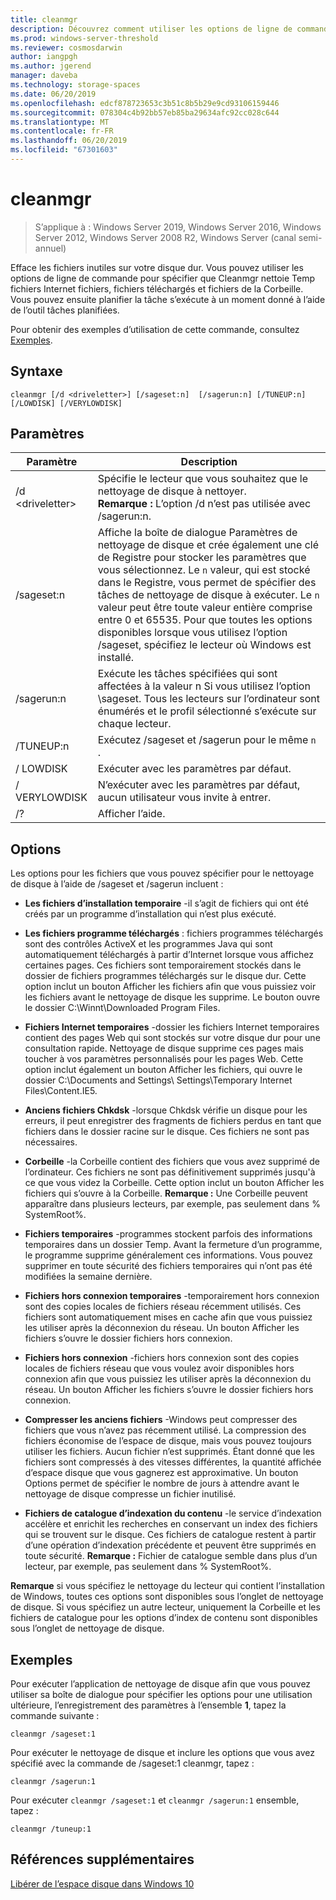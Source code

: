 ```yaml
---
title: cleanmgr
description: Découvrez comment utiliser les options de ligne de commande pour configurer l’outil de nettoyage de disque (Cleanmgr.exe) pour nettoyer automatiquement les certains fichiers.
ms.prod: windows-server-threshold
ms.reviewer: cosmosdarwin
author: iangpgh
ms.author: jgerend
manager: daveba
ms.technology: storage-spaces
ms.date: 06/20/2019
ms.openlocfilehash: edcf878723653c3b51c8b5b29e9cd93106159446
ms.sourcegitcommit: 078304c4b92bb57eb85ba29634afc92cc028c644
ms.translationtype: MT
ms.contentlocale: fr-FR
ms.lasthandoff: 06/20/2019
ms.locfileid: "67301603"
---
```

# <a name="cleanmgr"></a>cleanmgr

> S’applique à : Windows Server 2019, Windows Server 2016, Windows Server 2012, Windows Server 2008 R2, Windows Server (canal semi-annuel)

Efface les fichiers inutiles sur votre disque dur. Vous pouvez utiliser les options de ligne de commande pour spécifier que Cleanmgr nettoie Temp fichiers Internet fichiers, fichiers téléchargés et fichiers de la Corbeille. Vous pouvez ensuite planifier la tâche s’exécute à un moment donné à l’aide de l’outil tâches planifiées.

Pour obtenir des exemples d’utilisation de cette commande, consultez [Exemples](#examples).

## <a name="syntax"></a>Syntaxe

```
cleanmgr [/d <driveletter>] [/sageset:n]  [/sagerun:n] [/TUNEUP:n] [/LOWDISK] [/VERYLOWDISK]
```

## <a name="parameters"></a>Paramètres

|      Paramètre      |    Description     |
| ------------------- | ------------------ |
|  /d \<driveletter>          | Spécifie le lecteur que vous souhaitez que le nettoyage de disque à nettoyer.<br>**Remarque :** L’option /d n’est pas utilisée avec /sagerun:n. |
| /sageset:n | Affiche la boîte de dialogue Paramètres de nettoyage de disque et crée également une clé de Registre pour stocker les paramètres que vous sélectionnez. Le `n` valeur, qui est stocké dans le Registre, vous permet de spécifier des tâches de nettoyage de disque à exécuter. Le `n` valeur peut être toute valeur entière comprise entre 0 et 65535. Pour que toutes les options disponibles lorsque vous utilisez l’option /sageset, spécifiez le lecteur où Windows est installé.  |
|  /sagerun:n  |  Exécute les tâches spécifiées qui sont affectées à la valeur n Si vous utilisez l’option \sageset. Tous les lecteurs sur l’ordinateur sont énumérés et le profil sélectionné s’exécute sur chaque lecteur.           |
| /TUNEUP:n    | Exécutez /sageset et /sagerun pour le même `n` . |
| / LOWDISK     | Exécuter avec les paramètres par défaut. |
| / VERYLOWDISK | N’exécuter avec les paramètres par défaut, aucun utilisateur vous invite à entrer. |
| /?           | Afficher l’aide. |

## <a name="options"></a>Options

Les options pour les fichiers que vous pouvez spécifier pour le nettoyage de disque à l’aide de /sageset et /sagerun incluent :

- **Les fichiers d’installation temporaire** -il s’agit de fichiers qui ont été créés par un programme d’installation qui n’est plus exécuté.

- **Les fichiers programme téléchargés** : fichiers programmes téléchargés sont des contrôles ActiveX et les programmes Java qui sont automatiquement téléchargés à partir d’Internet lorsque vous affichez certaines pages. Ces fichiers sont temporairement stockés dans le dossier de fichiers programmes téléchargés sur le disque dur. Cette option inclut un bouton Afficher les fichiers afin que vous puissiez voir les fichiers avant le nettoyage de disque les supprime. Le bouton ouvre le dossier C:\Winnt\Downloaded Program Files.

- **Fichiers Internet temporaires** -dossier les fichiers Internet temporaires contient des pages Web qui sont stockés sur votre disque dur pour une consultation rapide. Nettoyage de disque supprime ces pages mais toucher à vos paramètres personnalisés pour les pages Web. Cette option inclut également un bouton Afficher les fichiers, qui ouvre le dossier C:\Documents and Settings\ Settings\Temporary Internet Files\Content.IE5. 

- **Anciens fichiers Chkdsk** -lorsque Chkdsk vérifie un disque pour les erreurs, il peut enregistrer des fragments de fichiers perdus en tant que fichiers dans le dossier racine sur le disque. Ces fichiers ne sont pas nécessaires.

- **Corbeille** -la Corbeille contient des fichiers que vous avez supprimé de l’ordinateur. Ces fichiers ne sont pas définitivement supprimés jusqu'à ce que vous videz la Corbeille. Cette option inclut un bouton Afficher les fichiers qui s’ouvre à la Corbeille. **Remarque :** Une Corbeille peuvent apparaître dans plusieurs lecteurs, par exemple, pas seulement dans % SystemRoot%.

- **Fichiers temporaires** -programmes stockent parfois des informations temporaires dans un dossier Temp. Avant la fermeture d’un programme, le programme supprime généralement ces informations. Vous pouvez supprimer en toute sécurité des fichiers temporaires qui n’ont pas été modifiées la semaine dernière.

- **Fichiers hors connexion temporaires** -temporairement hors connexion sont des copies locales de fichiers réseau récemment utilisés. Ces fichiers sont automatiquement mises en cache afin que vous puissiez les utiliser après la déconnexion du réseau. Un bouton Afficher les fichiers s’ouvre le dossier fichiers hors connexion.

- **Fichiers hors connexion** -fichiers hors connexion sont des copies locales de fichiers réseau que vous voulez avoir disponibles hors connexion afin que vous puissiez les utiliser après la déconnexion du réseau. Un bouton Afficher les fichiers s’ouvre le dossier fichiers hors connexion.

- **Compresser les anciens fichiers** -Windows peut compresser des fichiers que vous n’avez pas récemment utilisé. La compression des fichiers économise de l’espace de disque, mais vous pouvez toujours utiliser les fichiers. Aucun fichier n’est supprimés. Étant donné que les fichiers sont compressés à des vitesses différentes, la quantité affichée d’espace disque que vous gagnerez est approximative. Un bouton Options permet de spécifier le nombre de jours à attendre avant le nettoyage de disque compresse un fichier inutilisé.

- **Fichiers de catalogue d’indexation du contenu** -le service d’indexation accélère et enrichit les recherches en conservant un index des fichiers qui se trouvent sur le disque. Ces fichiers de catalogue restent à partir d’une opération d’indexation précédente et peuvent être supprimés en toute sécurité. **Remarque :** Fichier de catalogue semble dans plus d’un lecteur, par exemple, pas seulement dans % SystemRoot%.

**Remarque** si vous spécifiez le nettoyage du lecteur qui contient l’installation de Windows, toutes ces options sont disponibles sous l’onglet de nettoyage de disque. Si vous spécifiez un autre lecteur, uniquement la Corbeille et les fichiers de catalogue pour les options d’index de contenu sont disponibles sous l’onglet de nettoyage de disque. 

## <a name="examples"></a>Exemples

Pour exécuter l’application de nettoyage de disque afin que vous pouvez utiliser sa boîte de dialogue pour spécifier les options pour une utilisation ultérieure, l’enregistrement des paramètres à l’ensemble **1**, tapez la commande suivante :

```
cleanmgr /sageset:1
```

Pour exécuter le nettoyage de disque et inclure les options que vous avez spécifié avec la commande de /sageset:1 cleanmgr, tapez :

```
cleanmgr /sagerun:1
```

Pour exécuter ```cleanmgr /sageset:1``` et ```cleanmgr /sagerun:1``` ensemble, tapez :

```
cleanmgr /tuneup:1
```

## <a name="additional-references"></a>Références supplémentaires

[Libérer de l’espace disque dans Windows 10](https://support.microsoft.com/en-us/help/12425/windows-10-free-up-drive-space)
